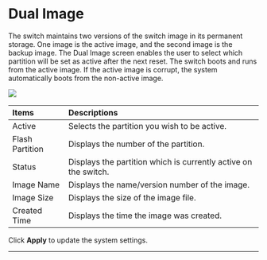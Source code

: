 # Dual Image

The switch maintains two versions of the switch image in its permanent storage. One image is the active image, and the second image is the backup image. The Dual Image screen enables the user to select which partition will be set as active after the next reset. The switch boots and runs from the active image. If the active image is corrupt, the system automatically boots from the non-active image.

![](https://lh4.googleusercontent.com/HIJn1OJxY9qxXqXI_zEGkkasgYOiUY28ILvOxqjHwIuuuNDLCtBaHKrnu5XlCmq-jQjqTX1JWrcEKyrZmAN0IRJz_WGjYqQMcJNPkDIUNx2gDJPUU99w9dE_JJp-rrVMJufvuDU)

| Items | Descriptions |
| :--- | :--- |
| Active | Selects the partition you wish to be active. |
| Flash Partition | Displays the number of the partition. |
| Status | Displays the partition which is currently active on the switch. |
| Image Name | Displays the name/version number of the image. |
| Image Size | Displays the size of the image file. |
| Created Time | Displays the time the image was created. |

Click **Apply** to update the system settings.  
****

